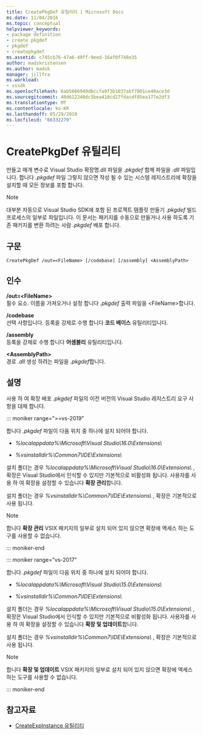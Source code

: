 ```yaml
---
title: CreatePkgDef 유틸리티 | Microsoft Docs
ms.date: 11/04/2016
ms.topic: conceptual
helpviewer_keywords:
- package definition
- create pkgdef
- pkgdef
- createpkgdef
ms.assetid: c745cb76-47a6-49ff-9eed-16af0f748e35
author: madskristensen
ms.author: madsk
manager: jillfra
ms.workload:
- vssdk
ms.openlocfilehash: 6ab5866949d6ccfa9f3b1037abf7801ce40ace3d
ms.sourcegitcommit: 40d612240dc5bea418cd27fdacdf85ea177e2df3
ms.translationtype: MT
ms.contentlocale: ko-KR
ms.lasthandoff: 05/29/2019
ms.locfileid: "66332279"
---
```

# <a name="createpkgdef-utility"></a>CreatePkgDef 유틸리티
만들고 매개 변수로 Visual Studio 확장명.dll 파일을 *.pkgdef* 함께 파일을 *.dll* 파일입니다. 합니다 *.pkgdef* 파일 그렇지 않으면 작성 될 수 있는 시스템 레지스트리에 확장을 설치할 때 모든 정보를 포함 합니다.

> [!NOTE]
> 대부분 자동으로 Visual Studio SDK에 포함 된 프로젝트 템플릿 만들기 *.pkgdef* 빌드 프로세스의 일부로 파일입니다. 이 문서는 패키지를 수동으로 만들거나 사용 하도록 기존 패키지를 변환 하려는 사람 *.pkgdef* 배포 합니다.

## <a name="syntax"></a>구문

```
CreatePkgDef /out=<FileName> [/codebase] [/assembly] <AssemblyPath>
```

## <a name="arguments"></a>인수
**/out=&lt;FileName&gt;** \
필수 요소. 이름을 가져오거나 설정 합니다 *.pkgdef* 출력 파일을 &lt;FileName&gt;합니다.

**/codebase**\
선택 사항입니다. 등록을 강제로 수행 합니다 **코드 베이스** 유틸리티입니다.

**/assembly**\
등록을 강제로 수행 합니다 **어셈블리** 유틸리티입니다.

**&lt;AssemblyPath&gt;** \
경로 *.dll* 생성 하려는 파일을 *.pkgdef*합니다.

## <a name="remarks"></a>설명
사용 하 여 확장 배포 *.pkgdef* 파일의 이전 버전의 Visual Studio 레지스트리 요구 사항을 대체 합니다.

::: moniker range=">=vs-2019"

합니다 *.pkgdef* 파일이 다음 위치 중 하나에 설치 되어야 합니다.

- *%localappdata%\Microsoft\Visual Studio\16.0\Extensions\\*

- *%vsinstalldir%\Common7\IDE\Extensions\\*

설치 폴더는 경우 *%localappdata%\Microsoft\Visual Studio\16.0\Extensions\\* , 확장은 Visual Studio에서 인식할 수 있지만 기본적으로 비활성화 됩니다. 사용자를 사용 하 여 확장을 설정할 수 있습니다 **확장 관리**합니다.

설치 폴더는 경우 *%vsinstalldir%\Common7\IDE\Extensions\\* , 확장은 기본적으로 사용 됩니다.

> [!NOTE]
> 합니다 **확장 관리** VSIX 패키지의 일부로 설치 되어 있지 않으면 확장에 액세스 하는 도구를 사용할 수 없습니다.

::: moniker-end

::: moniker range="vs-2017"

합니다 *.pkgdef* 파일이 다음 위치 중 하나에 설치 되어야 합니다.

- *%localappdata%\Microsoft\Visual Studio\15.0\Extensions\\*

- *%vsinstalldir%\Common7\IDE\Extensions\\*

설치 폴더는 경우 *%localappdata%\Microsoft\Visual Studio\15.0\Extensions\\* , 확장은 Visual Studio에서 인식할 수 있지만 기본적으로 비활성화 됩니다. 사용자를 사용 하 여 확장을 설정할 수 있습니다 **확장 및 업데이트**합니다.

설치 폴더는 경우 *%vsinstalldir%\Common7\IDE\Extensions\\* , 확장은 기본적으로 사용 됩니다.

> [!NOTE]
> 합니다 **확장 및 업데이트** VSIX 패키지의 일부로 설치 되어 있지 않으면 확장에 액세스 하는 도구를 사용할 수 없습니다.

::: moniker-end

## <a name="see-also"></a>참고자료
- [CreateExpInstance 유틸리티](../../extensibility/internals/createexpinstance-utility.md)
